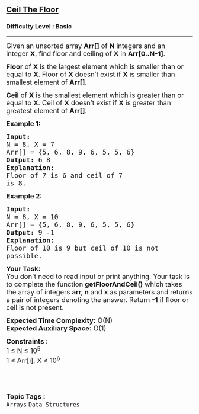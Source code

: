 <h2><a href="https://www.geeksforgeeks.org/problems/ceil-the-floor2802/1">Ceil The Floor</a></h2><h3>Difficulty Level : Basic</h3><hr><div class="problems_problem_content__Xm_eO"><p><span style="font-size:18px">Given an unsorted array <strong>Arr[]</strong>&nbsp;of <strong>N</strong> integers and an integer&nbsp;<strong>X</strong>, find floor and ceiling of <strong>X</strong>&nbsp;in <strong>Arr[0..N-1]</strong>.</span></p>

<p><span style="font-size:18px"><strong>Floor</strong>&nbsp;of <strong>X</strong> is the largest element which is smaller than or equal to <strong>X</strong>. Floor of <strong>X</strong>&nbsp;doesn’t exist if <strong>X</strong>&nbsp;is smaller than smallest element of <strong>Arr[]</strong>.</span></p>

<p><span style="font-size:18px"><strong>Ceil</strong>&nbsp;of <strong>X</strong>&nbsp;is the smallest element which is greater than or equal to <strong>X</strong>. Ceil of <strong>X</strong>&nbsp;doesn’t exist if <strong>X</strong> is greater than greatest element of <strong>Arr[]</strong>.</span></p>

<p><span style="font-size:18px"><strong>Example 1:</strong></span></p>

<pre><span style="font-size:18px"><strong>Input:
</strong>N = 8, X = 7
Arr[] = {5, 6, 8, 9, 6, 5, 5, 6}
<strong>Output:</strong> 6 8
<strong>Explanation:
</strong>Floor of 7 is 6 and ceil of 7 
is 8.
</span></pre>

<p><span style="font-size:18px"><strong>Example 2:</strong></span></p>

<pre><span style="font-size:18px"><strong>Input:
</strong>N = 8, X = 10
Arr[] = {5, 6, 8, 9, 6, 5, 5, 6}
<strong>Output:</strong> 9 -1
<strong>Explanation:
</strong>Floor of 10 is 9 but ceil of 10 is not 
possible.
</span></pre>

<p><span style="font-size:18px"><strong>Your Task:</strong><br>
You don't need to read input or print anything. Your task is to complete the function&nbsp;<strong>getFloorAndCeil()</strong>&nbsp;which takes the array of integers&nbsp;<strong>arr, n</strong>&nbsp;and&nbsp;<strong>x&nbsp;</strong>as parameters and returns a pair&nbsp;of integers denoting the answer. Return <strong>-1</strong> if floor or ceil is not present.</span></p>

<p><span style="font-size:18px"><strong>Expected Time Complexity:</strong>&nbsp;O(N)<br>
<strong>Expected Auxiliary Space:</strong>&nbsp;O(1)</span></p>

<p><span style="font-size:18px"><strong>Constraints :</strong><br>
1 ≤ N&nbsp;≤ 10<sup>5</sup><br>
1 ≤ Arr[i], X ≤ 10<sup>6</sup></span></p>

<p>&nbsp;</p>
</div><br><p><span style=font-size:18px><strong>Topic Tags : </strong><br><code>Arrays</code>&nbsp;<code>Data Structures</code>&nbsp;